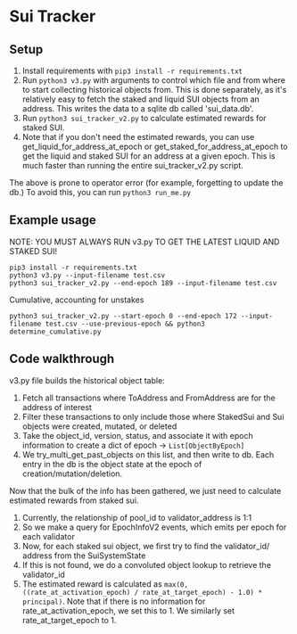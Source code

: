 # Sui Tracker

## Setup

1. Install requirements with `pip3 install -r requirements.txt`
2. Run `python3 v3.py` with arguments to control which file and from where to start collecting historical objects from. This is done separately, as it's relatively easy to fetch the staked and liquid SUI objects from an address. This writes the data to a sqlite db called 'sui_data.db'.
3. Run `python3 sui_tracker_v2.py` to calculate estimated rewards for staked SUI.
4. Note that if you don't need the estimated rewards, you can use get_liquid_for_address_at_epoch or get_staked_for_address_at_epoch to get the liquid and staked SUI for an address at a given epoch. This is much faster than running the entire sui_tracker_v2.py script.

The above is prone to operator error (for example, forgetting to update the db.) To avoid this, you can run `python3 run_me.py`

## Example usage

NOTE: YOU MUST ALWAYS RUN v3.py TO GET THE LATEST LIQUID AND STAKED SUI!

```python3
pip3 install -r requirements.txt
python3 v3.py --input-filename test.csv
python3 sui_tracker_v2.py --end-epoch 189 --input-filename test.csv
```

Cumulative, accounting for unstakes
```python3
python3 sui_tracker_v2.py --start-epoch 0 --end-epoch 172 --input-filename test.csv --use-previous-epoch && python3 determine_cumulative.py
```


## Code walkthrough
v3.py file builds the historical object table:
1. Fetch all transactions where ToAddress and FromAddress are for the address of interest
2. Filter these transactions to only include those where StakedSui and Sui objects were created, mutated, or deleted
3. Take the object_id, version, status, and associate it with epoch information to create a dict of epoch -> `List[ObjectByEpoch]`
4. We try_multi_get_past_objects on this list, and then write to db. Each entry in the db is the object state at the epoch of creation/mutation/deletion.

Now that the bulk of the info has been gathered, we just need to calculate estimated rewards from staked sui.
1. Currently, the relationship of pool_id to validator_address is 1:1
2. So we make a query for EpochInfoV2 events, which emits per epoch for each validator
3. Now, for each staked sui object, we first try to find the validator_id/ address from the SuiSystemState
4. If this is not found, we do a convoluted object lookup to retrieve the validator_id
5. The estimated reward is calculated as `max(0, ((rate_at_activation_epoch) / rate_at_target_epoch) - 1.0) * principal)`. Note that if there is no information for rate_at_activation_epoch, we set this to 1. We similarly set rate_at_target_epoch to 1.
